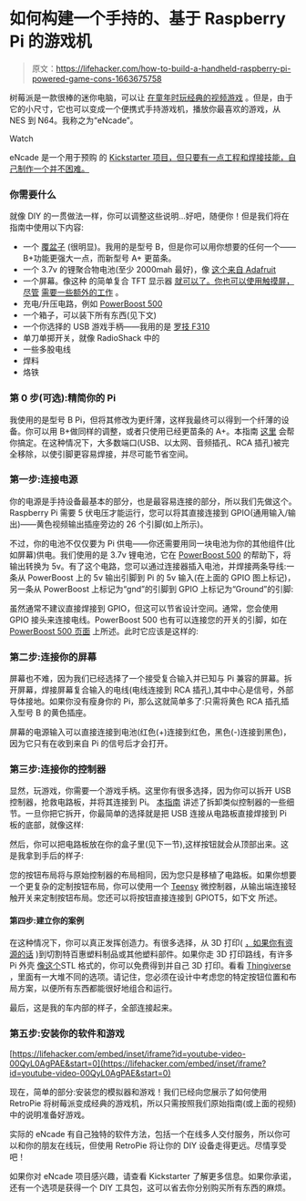 # 如何构建一个手持的、基于 Raspberry Pi 的游戏机

> 原文：<https://lifehacker.com/how-to-build-a-handheld-raspberry-pi-powered-game-cons-1663675758>

树莓派是一款很棒的迷你电脑，可以让 [在童年时玩经典的视频游戏](https://lifehacker.com/how-to-turn-your-raspberry-pi-into-a-retro-game-console-498561192) 。但是，由于它的小尺寸，它也可以变成一个便携式手持游戏机，播放你最喜欢的游戏，从 NES 到 N64。我称之为“eNcade”。

Watch

eNcade 是一个用于预购 的 [Kickstarter 项目，但只要有一点工程和焊接技能，自己制作一个并不困难。](https://www.kickstarter.com/projects/2032055368/the-encade-a-portable-raspberry-pi-gaming-console)

### 你需要什么

就像 DIY 的一贯做法一样，你可以调整这些说明...好吧，随便你！但是我们将在指南中使用以下内容:

*   一个 [覆盆子](http://www.raspberrypi.org/) (很明显)。我用的是型号 B，但是你可以用你想要的任何一个——B+功能更强大一点，而新型号 A+ 更苗条。
*   一个 3.7v 的锂聚合物电池(至少 2000mah 最好)，像 [这个来自 Adafruit](http://www.adafruit.com/products/328)
*   一个屏幕。像这种 的简单复合 TFT 显示器 [就可以了。你也可以使用触摸屏，尽管](http://www.amazon.com/gp/product/B00IUGW7PM?asc_campaign=InlineText&asc_refurl=https://lifehacker.com/how-to-build-a-handheld-raspberry-pi-powered-game-cons-1663675758&asc_source=&tag=kinjalifehackerlink-20) [需要一些额外的工作](http://www.adafruit.com/product/1601) 。
*   充电/升压电路，例如 [PowerBoost 500](http://www.adafruit.com/product/1944)
*   一个箱子，可以装下所有东西(见下文)
*   一个你选择的 USB 游戏手柄——我用的是 [罗技 F310](http://www.walmart.com/ip/16419686?wmlspartner=wlpa&selectedSellerId=0&adid=22222222227000769916&wl0=&wl1=g&wl2=c&wl3=40880497232&wl4=&wl5=pla&wl6=78810873152&veh=sem)
*   单刀单掷开关，就像 RadioShack 中的
*   一些多股电线
*   焊料
*   烙铁

### 第 0 步(可选):精简你的 Pi

我使用的是型号 B Pi，但将其修改为更纤薄，这样我最终可以得到一个纤薄的设备。你可以用 B+做同样的调整，或者只使用已经更苗条的 A+。本指南 [这里](https://lifehacker.com/slim-down-a-raspberry-pi-with-a-few-mods-1654104188) 会帮你搞定。在这种情况下，大多数端口(USB、以太网、音频插孔、RCA 插孔)被完全移除，以使引脚更容易焊接，并尽可能节省空间。

### 第一步:连接电源

你的电源是手持设备最基本的部分，也是最容易连接的部分，所以我们先做这个。Raspberry Pi 需要 5 伏电压才能运行，您可以将其直接连接到 GPIO(通用输入/输出)——黄色视频输出插座旁边的 26 个引脚(如上所示)。

不过，你的电池不仅仅要为 Pi 供电——你还需要用同一块电池为你的其他组件(比如屏幕)供电。我们使用的是 3.7v 锂电池，它在 [PowerBoost 500](http://www.adafruit.com/product/1944) 的帮助下，将输出转换为 5v。有了这个电路，您可以通过连接器插入电池，并焊接两条导线:一条从 PowerBoost 上的 5v 输出引脚到 Pi 的 5v 输入(在上面的 GPIO 图上标记)，另一条从 PowerBoost 上标记为“gnd”的引脚到 GPIO 上标记为“Ground”的引脚:

虽然通常不建议直接焊接到 GPIO，但这可以节省设计空间。通常，您会使用 GPIO 接头来连接电线。PowerBoost 500 也有可以连接您的开关的引脚，如在 [PowerBoost 500 页面](http://www.adafruit.com/product/1944) 上所述。此时它应该是这样的:

### 第二步:连接你的屏幕

屏幕也不难，因为我们已经选择了一个接受复合输入并已知与 Pi 兼容的屏幕。拆开屏幕，焊接屏幕复合输入的电线(电线连接到 RCA 插孔),其中中心是信号，外部导体接地。如果你没有瘦身你的 Pi，那么这就简单多了:只需将黄色 RCA 插孔插入型号 B 的黄色插座。

屏幕的电源输入可以直接连接到电池(红色(+)连接到红色，黑色(-)连接到黑色)，因为它只有在收到来自 Pi 的信号后才会打开。

### 第三步:连接你的控制器

显然，玩游戏，你需要一个游戏手柄。这里你有很多选择，因为你可以拆开 USB 控制器，抢救电路板，并将其连接到 Pi。 [本指南](http://people.cs.vt.edu/~vanmetre/arcade/controls.html) 讲述了拆卸类似控制器的一些细节。一旦你把它拆开，你最简单的选择就是把 USB 连接从电路板直接焊接到 Pi 板的底部，就像这样:

然后，你可以把电路板放在你的盒子里(见下一节),这样按钮就会从顶部出来。这是我拿到手后的样子:

您的按钮布局将与原始控制器的布局相同，因为您只是移植了电路板。如果你想要一个更复杂的定制按钮布局，你可以使用一个 [Teensy](https://www.pjrc.com/teensy/) 微控制器，从输出端连接轻触开关来定制按钮布局。您还可以将按钮直接连接到 GPIOT5，如下文 所述。

#### 第四步:建立你的案例

在这种情况下，你可以真正发挥创造力。有很多选择，从 3D 打印( [，如果你有资源的话](https://lifehacker.com/how-to-get-started-with-3d-printing-without-spending-a-1340345210) )到切割特百惠塑料制品或其他塑料部件。如果你走 3D 打印路线，有许多 Pi 外壳 [像这个](http://www.thingiverse.com/thing:110354)STL 格式的，你可以免费得到并自己 3D 打印。看看 [Thingiverse](http://www.thingiverse.com/) ，里面有一大堆不同的选项。请记住，您必须在设计中考虑您的特定按钮位置和布局方案，以便所有东西都能很好地组合和运行。

最后，这是我的车内部的样子，全部连接起来。

### 第五步:安装你的软件和游戏

 [https://lifehacker.com/embed/inset/iframe?id=youtube-video-00QyL0AgPAE&start=0](https://lifehacker.com/embed/inset/iframe?id=youtube-video-00QyL0AgPAE&start=0) 

现在，简单的部分:安装您的模拟器和游戏！我们已经向您展示了如何使用 RetroPie 将树莓派变成经典的游戏机，所以只需按照我们原始指南(或上面的视频)中的说明准备好游戏。

实际的 eNcade 有自己独特的软件方法，包括一个在线多人交付服务，所以你可以和你的朋友在线玩，但使用 RetroPie 将让你的 DIY 设备走得更远。尽情享受吧！

如果你对 eNcade 项目感兴趣，请查看 Kickstarter 了解更多信息。如果你承诺，还有一个选项是获得一个 DIY 工具包，这可以省去你分别购买所有东西的麻烦。